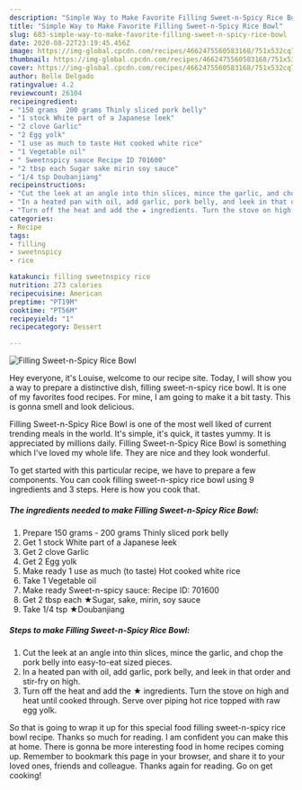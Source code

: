 ```yaml
---
description: "Simple Way to Make Favorite Filling Sweet-n-Spicy Rice Bowl"
title: "Simple Way to Make Favorite Filling Sweet-n-Spicy Rice Bowl"
slug: 683-simple-way-to-make-favorite-filling-sweet-n-spicy-rice-bowl
date: 2020-08-22T23:19:45.456Z
image: https://img-global.cpcdn.com/recipes/4662475560583168/751x532cq70/filling-sweet-n-spicy-rice-bowl-recipe-main-photo.jpg
thumbnail: https://img-global.cpcdn.com/recipes/4662475560583168/751x532cq70/filling-sweet-n-spicy-rice-bowl-recipe-main-photo.jpg
cover: https://img-global.cpcdn.com/recipes/4662475560583168/751x532cq70/filling-sweet-n-spicy-rice-bowl-recipe-main-photo.jpg
author: Belle Delgado
ratingvalue: 4.2
reviewcount: 26104
recipeingredient:
- "150 grams  200 grams Thinly sliced pork belly"
- "1 stock White part of a Japanese leek"
- "2 clove Garlic"
- "2 Egg yolk"
- "1 use as much to taste Hot cooked white rice"
- "1 Vegetable oil"
- " Sweetnspicy sauce Recipe ID 701600"
- "2 tbsp each Sugar sake mirin soy sauce"
- "1/4 tsp Doubanjiang"
recipeinstructions:
- "Cut the leek at an angle into thin slices, mince the garlic, and chop the pork belly into easy-to-eat sized pieces."
- "In a heated pan with oil, add garlic, pork belly, and leek in that order and stir-fry on high."
- "Turn off the heat and add the ★ ingredients. Turn the stove on high and heat until cooked through. Serve over piping hot rice topped with raw egg yolk."
categories:
- Recipe
tags:
- filling
- sweetnspicy
- rice

katakunci: filling sweetnspicy rice 
nutrition: 273 calories
recipecuisine: American
preptime: "PT19M"
cooktime: "PT56M"
recipeyield: "1"
recipecategory: Dessert

---
```



![Filling Sweet-n-Spicy Rice Bowl](https://img-global.cpcdn.com/recipes/4662475560583168/751x532cq70/filling-sweet-n-spicy-rice-bowl-recipe-main-photo.jpg)

Hey everyone, it's Louise, welcome to our recipe site. Today, I will show you a way to prepare a distinctive dish, filling sweet-n-spicy rice bowl. It is one of my favorites food recipes. For mine, I am going to make it a bit tasty. This is gonna smell and look delicious.



Filling Sweet-n-Spicy Rice Bowl is one of the most well liked of current trending meals in the world. It's simple, it's quick, it tastes yummy. It is appreciated by millions daily. Filling Sweet-n-Spicy Rice Bowl is something which I've loved my whole life. They are nice and they look wonderful.


To get started with this particular recipe, we have to prepare a few components. You can cook filling sweet-n-spicy rice bowl using 9 ingredients and 3 steps. Here is how you cook that.

<!--inarticleads1-->

##### The ingredients needed to make Filling Sweet-n-Spicy Rice Bowl:

1. Prepare 150 grams - 200 grams Thinly sliced pork belly
1. Get 1 stock White part of a Japanese leek
1. Get 2 clove Garlic
1. Get 2 Egg yolk
1. Make ready 1 use as much (to taste) Hot cooked white rice
1. Take 1 Vegetable oil
1. Make ready  Sweet-n-spicy sauce: Recipe ID: 701600
1. Get 2 tbsp each ★Sugar, sake, mirin, soy sauce
1. Take 1/4 tsp ★Doubanjiang




<!--inarticleads2-->

##### Steps to make Filling Sweet-n-Spicy Rice Bowl:

1. Cut the leek at an angle into thin slices, mince the garlic, and chop the pork belly into easy-to-eat sized pieces.
1. In a heated pan with oil, add garlic, pork belly, and leek in that order and stir-fry on high.
1. Turn off the heat and add the ★ ingredients. Turn the stove on high and heat until cooked through. Serve over piping hot rice topped with raw egg yolk.




So that is going to wrap it up for this special food filling sweet-n-spicy rice bowl recipe. Thanks so much for reading. I am confident you can make this at home. There is gonna be more interesting food in home recipes coming up. Remember to bookmark this page in your browser, and share it to your loved ones, friends and colleague. Thanks again for reading. Go on get cooking!
